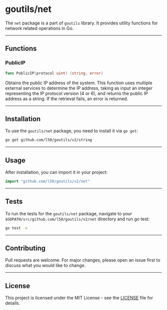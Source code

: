 # goutils/net

The `net` package is a part of `goutils` library. It provides
utility functions for network related operations in Go.

---

## Functions

### PublicIP

```go
func PublicIP(protocol uint) (string, error)
```

Obtains the public IP address of the system. This function uses
multiple external services to determine the IP address, taking as
input an integer representing the IP protocol version (4 or 6),
and returns the public IP address as a string. If the retrieval
fails, an error is returned.

---

## Installation

To use the `goutils/net` package, you need to install it via `go get`:

```bash
go get github.com/l50/goutils/v2/string
```

---

## Usage

After installation, you can import it in your project:

```go
import "github.com/l50/goutils/v2/net"
```

---

## Tests

To run the tests for the `goutils/net` package, navigate to
your `$GOPATH/src/github.com/l50/goutils/v2/net` directory
and run go test:

```bash
go test -v
```

---

## Contributing

Pull requests are welcome. For major changes, please
open an issue first to discuss what you would like to change.

---

## License

This project is licensed under the MIT License - see
the [LICENSE](../../LICENSE) file for details.
